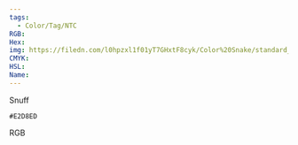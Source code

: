 ```yaml
---
tags:
  - Color/Tag/NTC
RGB:
Hex:
img: https://filedn.com/l0hpzxl1f01yT7GHxtF8cyk/Color%20Snake/standard_csv_to_svg//E2D8ED.svg
CMYK:
HSL:
Name:
---
```

Snuff
```palette
#E2D8ED
```
RGB
